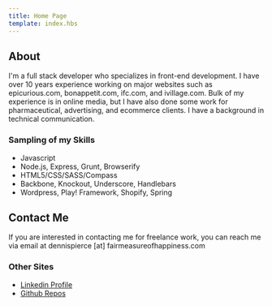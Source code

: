 ```yaml
---
title: Home Page
template: index.hbs
---
```


<section data-target="about">
<h2>About</h2>
<p>I'm a full stack developer who specializes in front-end development. I have over 10 years experience working on major websites such as epicurious.com, bonappetit.com, ifc.com, and ivillage.com. Bulk of my experience is in online media, but I have also done some work for pharmaceutical, advertising, and ecommerce clients. I have a background in technical communication. </p> 
<h3>Sampling of my Skills</h3>
<ul>
<li>Javascript</li>
<li>Node.js, Express, Grunt, Browserify</li>
<li>HTML5/CSS/SASS/Compass</li>
<li>Backbone, Knockout, Underscore, Handlebars</li>
<li>Wordpress, Play! Framework, Shopify, Spring</li>
</section>
<section data-target="contact">
<h2>Contact Me</h2>
<p>If you are interested in contacting me for freelance work, you can reach me via email at 
dennispierce [at] fairmeasureofhappiness.com</p>
<h3>Other Sites</h3>
<ul>
    <li><a href="https://www.linkedin.com/pub/dennis-pierce/2/411/482">Linkedin Profile</a></li>
    <li><a href="https://github.com/stubenbaines">Github Repos</a></li>
</ul>
</section>
